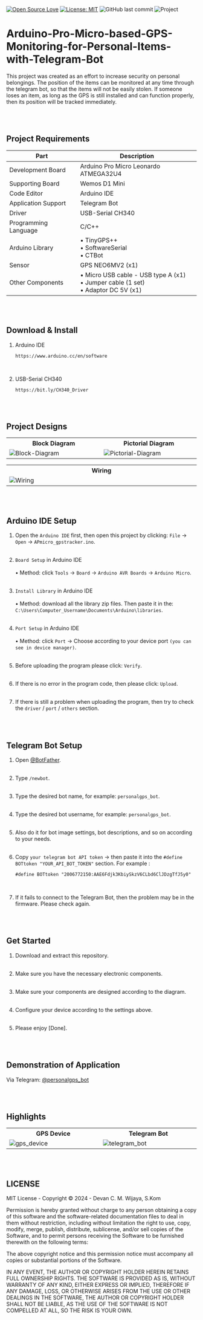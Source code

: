 [![Open Source Love](https://badges.frapsoft.com/os/v1/open-source.svg?style=flat)](https://github.com/ellerbrock/open-source-badges/)
[![License: MIT](https://img.shields.io/badge/License-MIT-blue.svg?logo=github&color=%23F7DF1E)](https://opensource.org/licenses/MIT)
![GitHub last commit](https://img.shields.io/github/last-commit/devancakra/Arduino-Pro-Micro-based-GPS-Monitoring-for-Personal-Items-with-Telegram-Bot)
![Project](https://img.shields.io/badge/Project-Arduino-light.svg?style=flat&logo=arduino&logoColor=white&color=%23F7DF1E)

# Arduino-Pro-Micro-based-GPS-Monitoring-for-Personal-Items-with-Telegram-Bot
This project was created as an effort to increase security on personal belongings. The position of the items can be monitored at any time through the telegram bot, so that the items will not be easily stolen. If someone loses an item, as long as the GPS is still installed and can function properly, then its position will be tracked immediately.

<br><br>

## Project Requirements
| Part | Description |
| --- | --- |
| Development Board | Arduino Pro Micro Leonardo ATMEGA32U4 |
| Supporting Board | Wemos D1 Mini |
| Code Editor | Arduino IDE |
| Application Support | Telegram Bot |
| Driver | USB-Serial CH340 |
| Programming Language | C/C++ |
| Arduino Library | • TinyGPS++<br>• SoftwareSerial<br>• CTBot |
| Sensor | GPS NEO6MV2 (x1) |
| Other Components | • Micro USB cable - USB type A (x1)<br>• Jumper cable (1 set)<br>• Adaptor DC 5V (x1) |

<br><br>

## Download & Install
1. Arduino IDE

   ```
   https://www.arduino.cc/en/software
   ```
<br>

2. USB-Serial CH340

   ```
   https://bit.ly/CH340_Driver
   ```
   
<br><br>

## Project Designs
<table>
<tr>
<th width="420">Block Diagram</th>
<th width="420">Pictorial Diagram</th>
</tr>
<tr>
<td><img src="https://github.com/devancakra/Arduino-Pro-Micro-based-GPS-Monitoring-for-Personal-Items-with-Telegram-Bot/assets/54527592/586d6f7d-764b-44a7-9121-cfd8e4d45f57" alt="Block-Diagram"></td>
<td><img src="" alt="Pictorial-Diagram"></td>
</tr>
</table>
<table>
<tr>
<th width="840">Wiring</th>
</tr>
<tr>
<td><img src="" alt="Wiring"></td>
</tr>
</table>

<br><br>

## Arduino IDE Setup
1. Open the ``` Arduino IDE ``` first, then open this project by clicking: ``` File ``` -> ``` Open ``` -> ``` APmicro_gpstracker.ino ```.<br><br>
   
2. ``` Board Setup ``` in Arduino IDE<br><br>
   • Method: click ``` Tools ``` -> ``` Board ``` -> ``` Arduino AVR Boards ``` -> ``` Arduino Micro ```.<br><br>
   
3. ``` Install Library ``` in Arduino IDE<br><br>
   • Method: download all the library zip files. Then paste it in the: ``` C:\Users\Computer_Username\Documents\Arduino\libraries ```.<br><br>

4. ``` Port Setup ``` in Arduino IDE<br><br>
   • Method: click ``` Port ``` -> Choose according to your device port ``` (you can see in device manager) ```.<br><br>

5. Before uploading the program please click: ``` Verify ```.<br><br>

6. If there is no error in the program code, then please click: ``` Upload ```.<br><br>

7. If there is still a problem when uploading the program, then try to check the ``` driver ``` / ``` port ``` / ``` others ``` section.

<br><br>

## Telegram Bot Setup
1. Open <a href="https://t.me/botfather">@BotFather</a>.<br><br>

2. Type ``` /newbot ```.<br><br>

3. Type the desired bot name, for example: ``` personalgps_bot ```.<br><br>

4. Type the desired bot username, for example: ``` personalgps_bot ```.<br><br>

5. Also do it for bot image settings, bot descriptions, and so on according to your needs.<br><br>

6. Copy ``` your telegram bot API token ``` -> then paste it into the ``` #define BOTtoken "YOUR_API_BOT_TOKEN" ``` section. For example :

   ```
   #define BOTtoken "2006772150:AAE6Fdjk3KbiySkzV6CLbd6ClJDzgTfJ5y0"
   ```
   <br>
   
7. If it fails to connect to the Telegram Bot, then the problem may be in the firmware. Please check again.

<br><br>

## Get Started
1. Download and extract this repository.<br><br>
   
2. Make sure you have the necessary electronic components.<br><br>
   
3. Make sure your components are designed according to the diagram.<br><br>
   
4. Configure your device according to the settings above.<br><br>

5. Please enjoy [Done].

<br><br>

## Demonstration of Application
Via Telegram: <a href="https://t.me/personalgps_bot">@personalgps_bot</a>

<br><br>

## Highlights
<table>
<tr>
<th width="420">GPS Device</th>
<th width="420">Telegram Bot</th>
</tr>
<tr>
<td><img src="" alt="gps_device"></td>
<td><img src="" alt="telegram_bot"></td>
</tr>
</table>

<br><br>

## LICENSE
MIT License - Copyright © 2024 - Devan C. M. Wijaya, S.Kom

Permission is hereby granted without charge to any person obtaining a copy of this software and the software-related documentation files to deal in them without restriction, including without limitation the right to use, copy, modify, merge, publish, distribute, sublicense, and/or sell copies of the Software, and to permit persons receiving the Software to be furnished therewith on the following terms:

The above copyright notice and this permission notice must accompany all copies or substantial portions of the Software.

IN ANY EVENT, THE AUTHOR OR COPYRIGHT HOLDER HEREIN RETAINS FULL OWNERSHIP RIGHTS. THE SOFTWARE IS PROVIDED AS IS, WITHOUT WARRANTY OF ANY KIND, EITHER EXPRESS OR IMPLIED, THEREFORE IF ANY DAMAGE, LOSS, OR OTHERWISE ARISES FROM THE USE OR OTHER DEALINGS IN THE SOFTWARE, THE AUTHOR OR COPYRIGHT HOLDER SHALL NOT BE LIABLE, AS THE USE OF THE SOFTWARE IS NOT COMPELLED AT ALL, SO THE RISK IS YOUR OWN.
